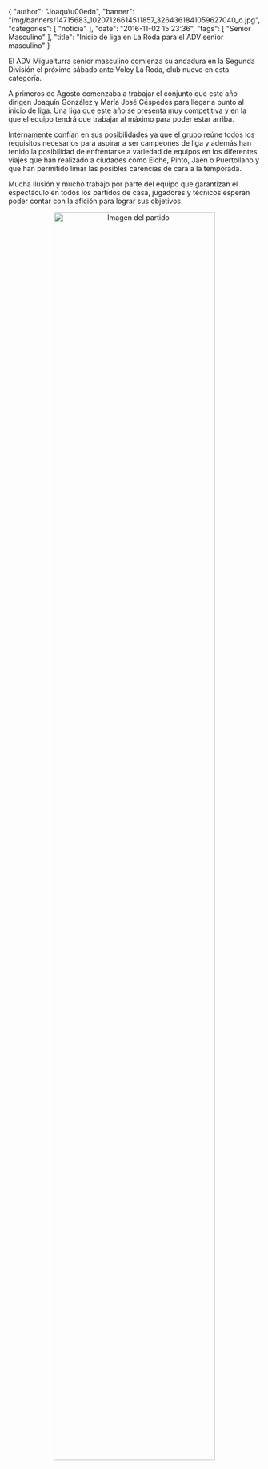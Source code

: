 {
  "author": "Joaqu\u00edn", 
  "banner": "img/banners/14715683_10207126614511857_3264361841059627040_o.jpg", 
  "categories": [
    "noticia"
  ], 
  "date": "2016-11-02 15:23:36", 
  "tags": [
    "Senior Masculino"
  ], 
  "title": "Inicio de liga en La Roda para el ADV senior masculino"
}

El ADV Miguelturra senior masculino comienza su andadura en la Segunda División el próximo sábado ante Voley La Roda, club nuevo en esta categoría.

A primeros de Agosto comenzaba a trabajar el conjunto que este año dirigen Joaquín González y María José Céspedes para llegar a punto al inicio de liga. Una liga que este año se presenta muy competitiva y en la que el equipo tendrá que trabajar al máximo para poder estar arriba.

Internamente confían en sus posibilidades ya que el grupo reúne todos los requisitos necesarios para aspirar a ser campeones de liga y además han tenido la posibilidad de enfrentarse a variedad de equipos en los diferentes viajes que han realizado a ciudades como Elche, Pinto, Jaén o Puertollano y que han permitido limar las posibles carencias de cara a la temporada.

Mucha ilusión y mucho trabajo por parte del equipo que garantizan el espectáculo en todos los partidos de casa, jugadores y técnicos esperan poder contar con la afición para lograr sus objetivos.


<center>
<a target="_new" href="http://www.advmiguelturra.org/img/banners/14715683_10207126614511857_3264361841059627040_o.jpg"> 
<img alt="Imagen del partido" width="80%" align="center" src="http://www.advmiguelturra.org/img/banners/14715683_10207126614511857_3264361841059627040_o.jpg"/> </a> </center>

